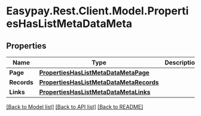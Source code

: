 # Easypay.Rest.Client.Model.PropertiesHasListMetaDataMeta

## Properties

Name | Type | Description | Notes
------------ | ------------- | ------------- | -------------
**Page** | [**PropertiesHasListMetaDataMetaPage**](PropertiesHasListMetaDataMetaPage.md) |  | [optional] 
**Records** | [**PropertiesHasListMetaDataMetaRecords**](PropertiesHasListMetaDataMetaRecords.md) |  | [optional] 
**Links** | [**PropertiesHasListMetaDataMetaLinks**](PropertiesHasListMetaDataMetaLinks.md) |  | [optional] 

[[Back to Model list]](../README.md#documentation-for-models) [[Back to API list]](../README.md#documentation-for-api-endpoints) [[Back to README]](../README.md)

